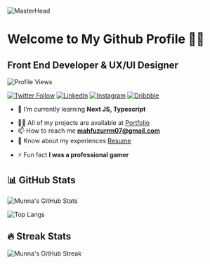 <!-- Profile Banner -->
![MasterHead](https://i.ibb.co/MMrK4QS/github-banner.png)

<!-- Introduction -->
# Welcome to My Github Profile 👨‍💻
## Front End Developer & UX/UI Designer

<!-- Profile Views Counter -->
![Profile Views](https://komarev.com/ghpvc/?username=mahfuzurmunna&label=Profile%20views&color=0e75b6&style=flat)

<!-- Social Media Badges -->
[![Twitter Follow](https://img.shields.io/twitter/follow/mahfuzurmunna_r?logo=twitter&style=for-the-badge)](https://twitter.com/mahfuzurmunna_r)
[![LinkedIn](https://img.shields.io/badge/LinkedIn--blue?style=for-the-badge&logo=linkedin)](https://linkedin.com/in/mahfuzurmunna)
[![Instagram](https://img.shields.io/badge/Instagram--red?style=for-the-badge&logo=instagram)](https://instagram.com/mahfuzmunna07)
[![Dribbble](https://img.shields.io/badge/Dribbble--pink?style=for-the-badge&logo=dribbble)](https://dribbble.com/mahfuzurmunna)

<!-- Current Focus -->
- 🌱 I’m currently learning **Next JS, Typescript**

<!-- Projects and Contact Info -->
- 👨‍💻 All of my projects are available at [Portfolio](https://mahfuzurmunna-v1.netlify.app/)
- 📫 How to reach me **mahfuzurrm07@gmail.com**
- 📄 Know about my experiences [Resume](https://drive.google.com/file/d/12T2OGKNeQu0xXw0vsn_rlQl4QeZpjRuh/view?usp=sharing)

<!-- Fun Fact -->
- ⚡ Fun fact **I was a professional gamer**

<!-- GitHub Stats -->
## 📊 GitHub Stats

![Munna's GitHub Stats](https://github-readme-stats.vercel.app/api?username=mahfuzurmunna&show_icons=true&theme=radical)

![Top Langs](https://github-readme-stats.vercel.app/api/top-langs/?username=mahfuzurmunna&layout=compact&theme=radical)

<!-- Streak Stats -->
## 🔥 Streak Stats

![Munna's GitHub Streak](https://github-readme-streak-stats.herokuapp.com/?user=mahfuzurmunna&theme=radical)
